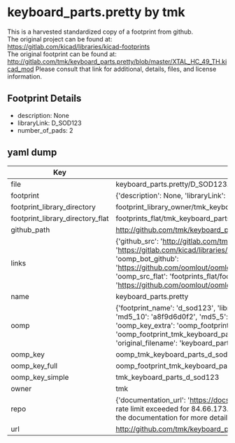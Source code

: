 # keyboard_parts.pretty by tmk  
This is a harvested standardized copy of a footprint from github.  
The original project can be found at:  
https://gitlab.com/kicad/libraries/kicad-footprints  
The original footprint can be found at:
http://gitlab.com/tmk/keyboard_parts.pretty/blob/master/XTAL_HC_49_TH.kicad_mod
Please consult that link for additional, details, files, and license information.  
## Footprint Details
* description: None  
* libraryLink: D_SOD123  
* number_of_pads: 2  
## yaml dump  
| Key | Value |  
| --- | --- |  
| file | keyboard_parts.pretty/D_SOD123.kicad_mod |  
| footprint | {'description': None, 'libraryLink': 'D_SOD123', 'number_of_pads': 2} |  
| footprint_library_directory | footprint_library_owner/tmk_keyboard_parts.pretty |  
| footprint_library_directory_flat | footprints_flat/tmk_keyboard_parts_d_sod123/working |  
| github_path | http://github.com/tmk/keyboard_parts.pretty/blob/master/D_SOD123.kicad_mod |  
| links | {'github_src': 'http://gitlab.com/tmk/keyboard_parts.pretty/blob/master/XTAL_HC_49_TH.kicad_mod', 'github_src_repo': 'https://gitlab.com/kicad/libraries/kicad-footprints', 'oomp_bot': 'footprints/tmk_keyboard_parts_d_sod123/working', 'oomp_bot_github': 'https://github.com/oomlout/oomlout_oomp_footprint_bot/tree/main/footprints/tmk_keyboard_parts_d_sod123/working', 'oomp_src_flat': 'footprints_flat/footprints_flat/tmk_keyboard_parts_d_sod123/working', 'oomp_src_flat_github': 'https://github.com/oomlout/oomlout_oomp_footprint_src/tree/main/footprints_flat/tmk_keyboard_parts_d_sod123/working'} |  
| name | keyboard_parts.pretty |  
| oomp | {'footprint_name': 'd_sod123', 'library_name': 'keyboard_parts', 'md5': 'a8f9d6d0f225d5e374a93ded763297fa', 'md5_10': 'a8f9d6d0f2', 'md5_5': 'a8f9d', 'md5_6': 'a8f9d6', 'oomp_key': 'oomp_tmk_keyboard_parts_d_sod123', 'oomp_key_extra': 'oomp_footprint_tmk_keyboard_parts_d_sod123', 'oomp_key_full': 'oomp_footprint_tmk_keyboard_parts_d_sod123_a8f9d6', 'oomp_key_simple': 'tmk_keyboard_parts_d_sod123', 'original_filename': 'keyboard_parts.pretty/D_SOD123.kicad_mod', 'owner_name': 'tmk'} |  
| oomp_key | oomp_tmk_keyboard_parts_d_sod123 |  
| oomp_key_full | oomp_footprint_tmk_keyboard_parts_d_sod123 |  
| oomp_key_simple | tmk_keyboard_parts_d_sod123 |  
| owner | tmk |  
| repo | {'documentation_url': 'https://docs.github.com/rest/overview/resources-in-the-rest-api#rate-limiting', 'message': "API rate limit exceeded for 84.66.173.59. (But here's the good news: Authenticated requests get a higher rate limit. Check out the documentation for more details.)"} |  
| url | http://github.com/tmk/keyboard_parts.pretty |  

